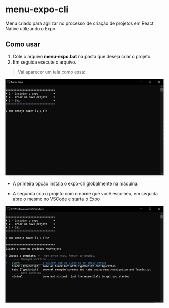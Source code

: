# menu-expo-cli
Menu criado para agilizar no processo de criação de projetos em React Native utilizando o Expo

## Como usar
1. Cole o arquivo **menu-expo.bat** na pasta que deseja criar o projeto.
2. Em seguida execute o arquivo.
>Vai aparecer um tela como essa: 

![Menu inicial](/menu.png)

- A primeira opção instala o expo-cli globalmente na máquina.

- A segunda cria o projeto com o nome que você escolheu, em seguida abre o mesmo no VSCode e starta o Expo

![Segunda opção](/menu-2op.png)
